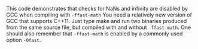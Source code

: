 This code demonstrates that checks for NaNs and infinity are disabled by GCC when compiling with ``-ffast-math`` You need a relatively new version of GCC that supports C++11. Just type make and run two binaries produced from the same source file, but compiled with and without ``-ffast-math``. One should also remember that ``-ffast-math`` is enabled by a commonly used option ``-Ofast``.
